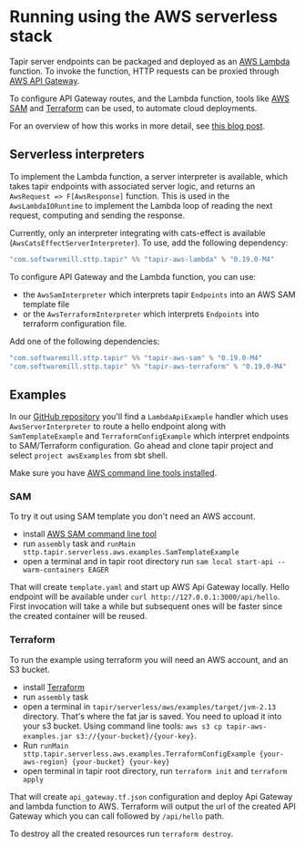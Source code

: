 # Running using the AWS serverless stack

Tapir server endpoints can be packaged and deployed as an [AWS Lambda](https://docs.aws.amazon.com/apigateway/latest/developerguide/http-api-develop-integrations-lambda.html) function. To invoke the function, HTTP requests can be proxied through [AWS API Gateway](https://docs.aws.amazon.com/apigateway/latest/developerguide/welcome.html).

To configure API Gateway routes, and the Lambda function, tools like [AWS SAM](https://aws.amazon.com/serverless/sam/) and [Terraform](https://www.terraform.io/) can be used, to automate cloud deployments.

For an overview of how this works in more detail, see [this blog post](https://blog.softwaremill.com/tapir-serverless-a-proof-of-concept-6b8c9de4d396).

## Serverless interpreters

To implement the Lambda function, a server interpreter is available, which takes tapir endpoints with associated server logic, and returns an `AwsRequest => F[AwsResponse]` function. This is used in the `AwsLambdaIORuntime` to implement the Lambda loop of reading the next request, computing and sending the response.

Currently, only an interpreter integrating with cats-effect is available (`AwsCatsEffectServerInterpreter`). To use, add the following dependency:

```scala
"com.softwaremill.sttp.tapir" %% "tapir-aws-lambda" % "0.19.0-M4"
```

To configure API Gateway and the Lambda function, you can use:

* the `AwsSamInterpreter` which interprets tapir `Endpoints` into an AWS SAM template file
* or the `AwsTerraformInterpreter` which interprets `Endpoints` into terraform configuration file.

Add one of the following dependencies:

```scala
"com.softwaremill.sttp.tapir" %% "tapir-aws-sam" % "0.19.0-M4"
"com.softwaremill.sttp.tapir" %% "tapir-aws-terraform" % "0.19.0-M4"
```

## Examples

In our [GitHub repository](https://github.com/softwaremill/tapir/tree/master/serverless/aws/examples/src/main/scala/sttp/tapir/serverless/aws/examples)
you'll find a `LambdaApiExample` handler which uses `AwsServerInterpreter` to route a hello endpoint along
with `SamTemplateExample` and `TerraformConfigExample` which interpret endpoints to SAM/Terraform configuration. Go
ahead and clone tapir project and select `project awsExamples` from sbt shell.

Make sure you have [AWS command line tools installed](https://docs.aws.amazon.com/cli/latest/userguide/install-cliv2.html).

### SAM

To try it out using SAM template you don't need an AWS account.

* install [AWS SAM command line tool](https://docs.aws.amazon.com/serverless-application-model/latest/developerguide/serverless-sam-cli-command-reference.html)
* run `assembly` task and `runMain sttp.tapir.serverless.aws.examples.SamTemplateExample`
* open a terminal and in tapir root directory run `sam local start-api --warm-containers EAGER`

That will create `template.yaml` and start up AWS Api Gateway locally. Hello endpoint will be available
under `curl http://127.0.0.1:3000/api/hello`. First invocation will take a while but subsequent ones will be faster
since the created container will be reused.

### Terraform

To run the example using terraform you will need an AWS account, and an S3 bucket.

* install [Terraform](https://learn.hashicorp.com/tutorials/terraform/install-cli)
* run `assembly` task
* open a terminal in `tapir/serverless/aws/examples/target/jvm-2.13` directory. That's where the fat jar is saved. You
  need to upload it into your s3 bucket. Using command line
  tools: `aws s3 cp tapir-aws-examples.jar s3://{your-bucket}/{your-key}`.
* Run `runMain sttp.tapir.serverless.aws.examples.TerraformConfigExample {your-aws-region} {your-bucket} {your-key}`
* open terminal in tapir root directory, run `terraform init` and `terraform apply`

That will create `api_gateway.tf.json` configuration and deploy Api Gateway and lambda function to AWS. Terraform will
output the url of the created API Gateway which you can call followed by `/api/hello` path.

To destroy all the created resources run `terraform destroy`.